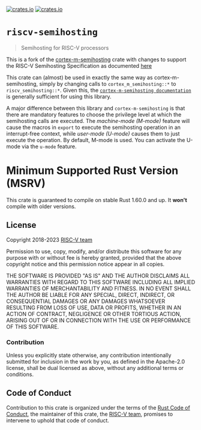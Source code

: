 [![crates.io](https://img.shields.io/crates/d/riscv-semihosting.svg)](https://crates.io/crates/riscv-semihosting)
[![crates.io](https://img.shields.io/crates/v/riscv-semihosting.svg)](https://crates.io/crates/riscv-semihosting)

# `riscv-semihosting`

> Semihosting for RISC-V processors

This is a fork of the
[cortex-m-semihosting](https://docs.rs/cortex-m-semihosting) crate with changes
to support the RISC-V Semihosting Specification as documented
[here](https://github.com/riscv/riscv-semihosting-spec/blob/main/riscv-semihosting-spec.adoc)

This crate can (almost) be used in exactly the same way as cortex-m-semihosting,
simply by changing calls to `cortex_m_semihosting::*` to `riscv_semihosting::*`.
Given this, the
[`cortex-m-semihosting documentation`](https://docs.rs/cortex-m-semihosting) is
generally sufficient for using this library.

A major difference between this library and `cortex-m-semihosting` is that there
are mandatory features to choose the privilege level at which the semihosting
calls are executed. The *machine-mode (M-mode)* feature will cause the macros in `export`
to execute the semihosting operation in an interrupt-free context, while
*user-mode (U-mode)* causes them to just execute the operation.
By default, M-mode is used. You can activate the U-mode via the `u-mode` feature.


# Minimum Supported Rust Version (MSRV)

This crate is guaranteed to compile on stable Rust 1.60.0 and up. It **won't**
compile with older versions.

## License

Copyright 2018-2023 [RISC-V team][team]

Permission to use, copy, modify, and/or distribute this software for any purpose
with or without fee is hereby granted, provided that the above copyright notice
and this permission notice appear in all copies.

THE SOFTWARE IS PROVIDED "AS IS" AND THE AUTHOR DISCLAIMS ALL WARRANTIES WITH
REGARD TO THIS SOFTWARE INCLUDING ALL IMPLIED WARRANTIES OF MERCHANTABILITY AND
FITNESS. IN NO EVENT SHALL THE AUTHOR BE LIABLE FOR ANY SPECIAL, DIRECT,
INDIRECT, OR CONSEQUENTIAL DAMAGES OR ANY DAMAGES WHATSOEVER RESULTING FROM LOSS
OF USE, DATA OR PROFITS, WHETHER IN AN ACTION OF CONTRACT, NEGLIGENCE OR OTHER
TORTIOUS ACTION, ARISING OUT OF OR IN CONNECTION WITH THE USE OR PERFORMANCE OF
THIS SOFTWARE.

### Contribution

Unless you explicitly state otherwise, any contribution intentionally submitted
for inclusion in the work by you, as defined in the Apache-2.0 license, shall be
dual licensed as above, without any additional terms or conditions.

## Code of Conduct

Contribution to this crate is organized under the terms of the [Rust Code of
Conduct][CoC], the maintainer of this crate, the [RISC-V team][team], promises
to intervene to uphold that code of conduct.

[CoC]: ../CODE_OF_CONDUCT.md
[team]: https://github.com/rust-embedded/wg#the-risc-v-team
